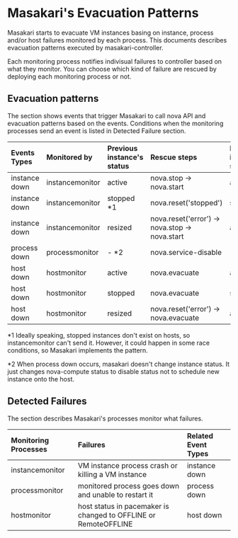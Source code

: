 # Masakari's Evacuation Patterns

Masakari starts to evacuate VM instances basing on instance, process and/or
host failures monitored by each process. This documents describes evacuation
patterns executed by masakari-controller.

Each monitoring process notifies indivisual failures to controller based on
what they monitor.
You can choose which kind of failure are rescued by deploying each monitoring
process or not.

## Evacuation patterns

The section shows events that trigger Masakari to call nova API and evacuation patterns
based on the events.
Conditions when the monitoring processes send an event is listed in Detected Failure section.

| Events Types | Monitored by | Previous instance's status | Rescue steps | Post instance's status |
| :--- | :--- | :--- | :--- | :--- |
| instance down | instancemonitor | active | nova.stop -> nova.start | active |
| instance down | instancemonitor | stopped *1 | nova.reset('stopped') | stopped |
| instance down | instancemonitor | resized | nova.reset('error') -> nova.stop -> nova.start | active |
| process down | processmonitor | - *2 | nova.service-disable | - |
| host down | hostmonitor | active | nova.evacuate | active |
| host down | hostmonitor | stopped | nova.evacuate | stopped |
| host down | hostmonitor | resized | nova.reset('error') -> nova.evacuate | active |

*1 Ideally speaking, stopped instances don't exist on hosts, so instancemonitor can't send it.
However, it could happen in some race conditions, so Masakari implements the pattern.

*2 When process down occurs, masakari doesn't change instance status.
It just changes nova-compute status to disable status not to schedule new instance onto the host.

## Detected Failures

The section describes Masakari's processes monitor what failures.

| Monitoring Processes | Failures | Related Event Types |
| :--- | :--- | :--- |
| instancemonitor | VM instance process crash or killing a VM instance | instance down |
| processmonitor | monitored process goes down and unable to restart it | process down |
| hostmonitor | host status in pacemaker is changed to OFFLINE or RemoteOFFLINE | host down |
